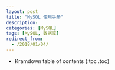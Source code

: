 ```yaml
---
layout: post
title: "MySQL 使用手册"
description:
categories: [MySQL]
tags: [MySQL, 数据库]
redirect_from:
  - /2018/01/04/
---
```


* Kramdown table of contents
{:toc .toc}

